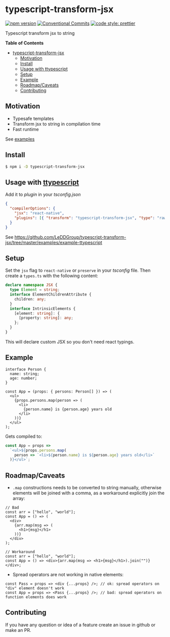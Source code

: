 # typescript-transform-jsx

[![npm version](https://img.shields.io/npm/v/typescript-transform-jsx.svg)](https://www.npmjs.com/package/typescript-transform-jsx)
[![Conventional Commits](https://img.shields.io/badge/Conventional%20Commits-1.0.0-yellow.svg)](https://conventionalcommits.org)
[![code style: prettier](https://img.shields.io/badge/code_style-prettier-ff69b4.svg?style=flat-square)](https://github.com/prettier/prettier)

Typescript transform jsx to string

**Table of Contents**

- [typescript-transform-jsx](#typescript-transform-jsx)
  - [Motivation](#motivation)
  - [Install](#install)
  - [Usage with ttypescript](#usage-with-ttypescripthttpsgithubcomcevekttypescript)
  - [Setup](#setup)
  - [Example](#example)
  - [Roadmap/Caveats](#roadmapcaveats)
  - [Contributing](#contributing)

## Motivation

- Typesafe templates
- Transform jsx to string in compilation time
- Fast runtime

See [examples](https://github.com/LeDDGroup/typescript-transform-jsx/tree/master/examples)

## Install

```sh
$ npm i -D typescript-transform-jsx
```

## Usage with [ttypescript](https://github.com/cevek/ttypescript/)

Add it to _plugin_ in your _tsconfig.json_

```json
{
  "compilerOptions": {
    "jsx": "react-native",
    "plugins": [{ "transform": "typescript-transform-jsx", "type": "raw" }]
  }
}
```

See https://github.com/LeDDGroup/typescript-transform-jsx/tree/master/examples/example-ttypescript

## Setup

Set the `jsx` flag to `react-native` or `preserve` in your _tsconfig_ file. Then create a `types.ts` with the following content:

```ts
declare namespace JSX {
  type Element = string;
  interface ElementChildrenAttribute {
    children: any;
  }
  interface IntrinsicElements {
    [element: string]: {
      [property: string]: any;
    };
  }
}
```

This will declare custom JSX so you don't need react typings.

## Example

```tsx
interface Person {
  name: string;
  age: number;
}

const App = (props: { persons: Person[] }) => (
  <ul>
    {props.persons.map(person => (
      <li>
        {person.name} is {person.age} years old
      </li>
    ))}
  </ul>
);
```

Gets compiled to:

```js
const App = props =>
  `<ul>${props.persons.map(
    person => `<li>${person.name} is ${person.age} years old</li>`
  )}</ul>`;
```

## Roadmap/Caveats

- `.map` constructions needs to be converted to string manually, otherwise elements will be joined with a comma, as a workaround explicitly join the array:

```tsx
// Bad
const arr = ["hello", "world"];
const App = () => (
  <div>
    {arr.map(msg => (
      <h1>{msg}</h1>
    ))}
  </div>
);

// Workaround
const arr = ["hello", "world"];
const App = () => <div>{arr.map(msg => <h1>{msg}</h1>).join("")}</div>;
```

- Spread operators are not working in native elements:

```tsx
const Pass = props => <div {...props} />; // ok: spread operators on "div" element doesn't work
const App = props => <Pass {...props} />; // bad: spread operators on function elements does work
```

## Contributing

If you have any question or idea of a feature create an issue in github or make an PR.
